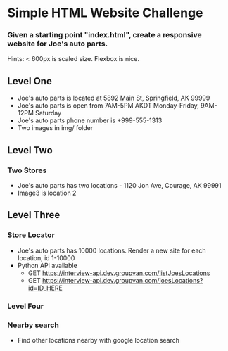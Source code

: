 # Simple HTML Website Challenge

### Given a starting point "index.html", create a responsive website for Joe's auto parts.

Hints:
< 600px is scaled size. Flexbox is nice.

## Level One

- Joe's auto parts is located at 5892 Main St, Springfield, AK 99999
- Joe's auto parts is open from 7AM-5PM AKDT Monday-Friday, 9AM-12PM Saturday
- Joe's auto parts phone number is +999-555-1313
- Two images in img/ folder

## Level Two

### Two Stores

- Joe's auto parts has two locations - 1120 Jon Ave, Courage, AK 99991
- Image3 is location 2

## Level Three

### Store Locator
- Joe's auto parts has 10000 locations. Render a new site for each location, id 1-10000
- Python API available
  - GET https://interview-api.dev.groupvan.com/listJoesLocations
  - GET https://interview-api.dev.groupvan.com/joesLocations?id=ID_HERE

### Level Four

### Nearby search

- Find other locations nearby with google location search

